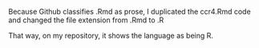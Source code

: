 Because Github classifies .Rmd as prose, I duplicated the ccr4.Rmd code and changed the file extension from .Rmd to .R

That way, on my repository, it shows the language as being R.
